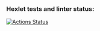### Hexlet tests and linter status:
[![Actions Status](https://github.com/voti06/frontend-project-lvl1/workflows/hexlet-check/badge.svg)](https://github.com/voti06/frontend-project-lvl1/actions)